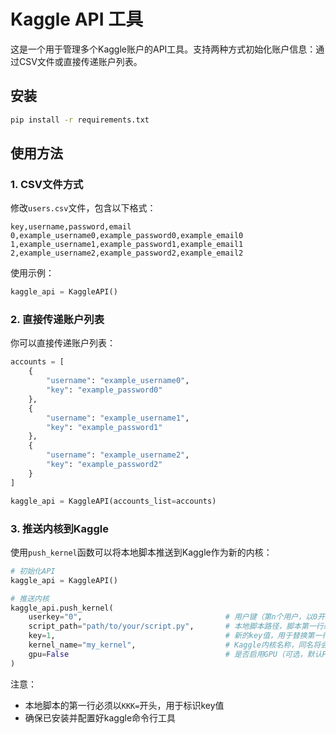 # Kaggle API 工具

这是一个用于管理多个Kaggle账户的API工具。支持两种方式初始化账户信息：通过CSV文件或直接传递账户列表。

## 安装

```bash
pip install -r requirements.txt
```

## 使用方法

### 1. CSV文件方式

修改`users.csv`文件，包含以下格式：
```csv
key,username,password,email
0,example_username0,example_password0,example_email0
1,example_username1,example_password1,example_email1
2,example_username2,example_password2,example_email2
```

使用示例：
```python
kaggle_api = KaggleAPI()
```

### 2. 直接传递账户列表

你可以直接传递账户列表：
```python
accounts = [
    {
        "username": "example_username0",
        "key": "example_password0"
    },
    {
        "username": "example_username1",
        "key": "example_password1"
    },
    {
        "username": "example_username2",
        "key": "example_password2"
    }
]

kaggle_api = KaggleAPI(accounts_list=accounts)
```

### 3. 推送内核到Kaggle

使用`push_kernel`函数可以将本地脚本推送到Kaggle作为新的内核：

```python
# 初始化API
kaggle_api = KaggleAPI()

# 推送内核
kaggle_api.push_kernel(
    userkey="0",                                # 用户键（第n个用户，以0开始计数）
    script_path="path/to/your/script.py",       # 本地脚本路径，脚本第一行必须以KKK=开头
    key=1,                                      # 新的key值，用于替换第一行中的KKK=
    kernel_name="my_kernel",                    # Kaggle内核名称，同名将会新增版本
    gpu=False                                   # 是否启用GPU（可选，默认False）
)
```

注意：
- 本地脚本的第一行必须以`KKK=`开头，用于标识key值
- 确保已安装并配置好kaggle命令行工具